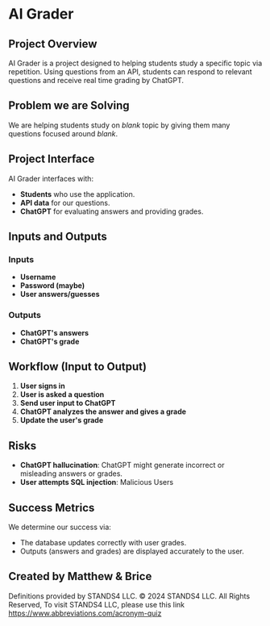 
# AI Grader

## Project Overview
AI Grader is a project designed to helping students study a specific topic via repetition. Using questions from an API, students can respond to relevant questions and receive real time grading by ChatGPT.

## Problem we are Solving
We are helping students study on *blank* topic by giving them many questions focused around *blank*.

## Project Interface
AI Grader interfaces with:
- **Students** who use the application.
- **API data** for our questions.
- **ChatGPT** for evaluating answers and providing grades.

## Inputs and Outputs

### Inputs
- **Username**
- **Password (maybe)**
- **User answers/guesses**

### Outputs
- **ChatGPT's answers**
- **ChatGPT's grade**

## Workflow (Input to Output)
1. **User signs in**
2. **User is asked a question**
3. **Send user input to ChatGPT**
4. **ChatGPT analyzes the answer and gives a grade**
5. **Update the user's grade**

## Risks
- **ChatGPT hallucination**: ChatGPT might generate incorrect or misleading answers or grades.
- **User attempts SQL injection**: Malicious Users

## Success Metrics
We determine our success via:
- The database updates correctly with user grades.
- Outputs (answers and grades) are displayed accurately to the user.

## Created by Matthew & Brice
Definitions provided by STANDS4 LLC. © 2024 STANDS4 LLC. All Rights Reserved,
To visit STANDS4 LLC, please use this link https://www.abbreviations.com/acronym-quiz